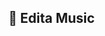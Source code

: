 ## 🧬 Edita Music

<!--
**musicedita/musicedita** is a ✨ _special_ ✨ repository because its `README.md` (this file) appears on your GitHub profile.

Here are some ideas to get you started:

### Languages and Tools

<img align="left" alt"Python" width="30px" style"padding-right:10px;" src="https://cdn.jsdelivr.net/gh/devicons/devicon@latest/icons/python/python-original-wordmark.svg"/>
#
          

- 🔭 I’m currently working on ...
- 🌱 I’m currently learning ...
- 👯 I’m looking to collaborate on ...
- 🤔 I’m looking for help with ...
- 💬 Ask me about ...
- 📫 How to reach me: ...
- 😄 Pronouns: ...
- ⚡ Fun fact: ...
-->
